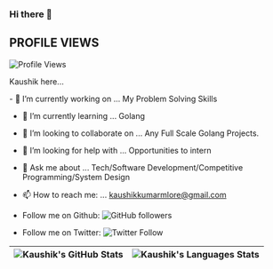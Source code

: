 ### Hi there 👋
## PROFILE VIEWS
 ![Profile Views](https://profile-counter.glitch.me/{Kaushik268mlore}/count.svg)
<p> Kaushik here...</p>
- 🔭 I’m currently working on ... My Problem Solving Skills

- 🌱 I’m currently learning ... Golang

- 👯 I’m looking to collaborate on ... Any Full Scale Golang Projects.


- 🤔 I’m looking for help with ... Opportunities to intern


- 💬 Ask me about ... Tech/Software Development/Competitive Programming/System Design


- 📫 How to reach me: ... kaushikkumarmlore@gmail.com
- Follow me on Github: ![GitHub followers](https://img.shields.io/github/followers/Kaushik268mlore?label=Follow&style=social)
- Follow me on Twitter: ![Twitter Follow](https://img.shields.io/twitter/follow/itsrealkaushik?label=Follow&style=social)

![Kaushik's GitHub Stats](https://github-readme-stats.vercel.app/api?username=Kaushik268mlore&show_icons=true&include_all_commits=true&theme=ocean_dark&border_color=6b03fc) | ![Kaushik's Languages Stats](https://github-readme-stats.vercel.app/api/top-langs/?username=Kaushik268mlore&theme=ocean_dark&langs_count=10&&border_color=6b03fc)
| ------------- | ------------- |
